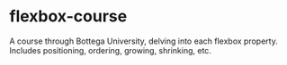 # flexbox-course

A course through Bottega University, delving into each flexbox property. Includes positioning, ordering, growing, shrinking, etc. 
